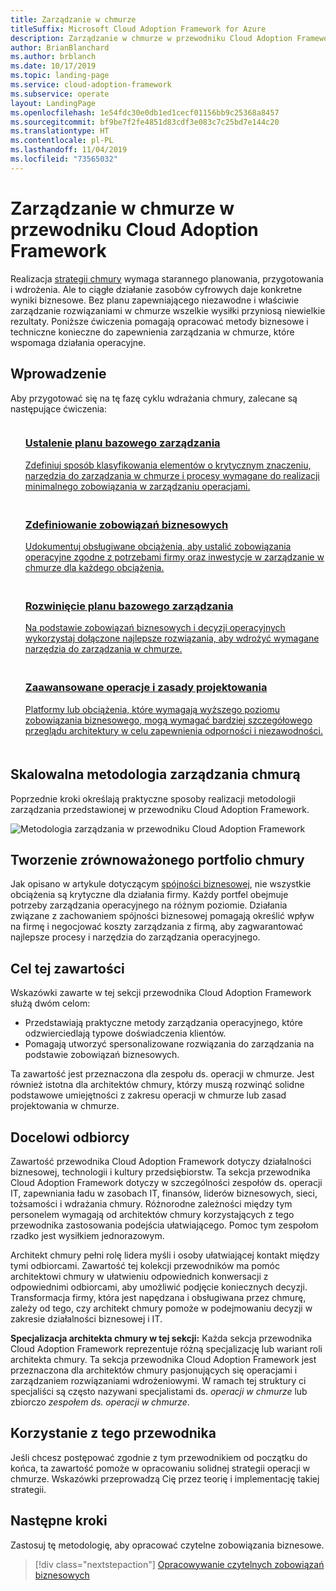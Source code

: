 ```yaml
---
title: Zarządzanie w chmurze
titleSuffix: Microsoft Cloud Adoption Framework for Azure
description: Zarządzanie w chmurze w przewodniku Cloud Adoption Framework
author: BrianBlanchard
ms.author: brblanch
ms.date: 10/17/2019
ms.topic: landing-page
ms.service: cloud-adoption-framework
ms.subservice: operate
layout: LandingPage
ms.openlocfilehash: 1e54fdc30e0db1ed1cecf01156bb9c25368a8457
ms.sourcegitcommit: bf9be7f2fe4851d83cdf3e083c7c25bd7e144c20
ms.translationtype: HT
ms.contentlocale: pl-PL
ms.lasthandoff: 11/04/2019
ms.locfileid: "73565032"
---
```

# <a name="cloud-management-in-the-cloud-adoption-framework"></a>Zarządzanie w chmurze w przewodniku Cloud Adoption Framework

Realizacja [strategii chmury](../strategy/index.md) wymaga starannego planowania, przygotowania i wdrożenia. Ale to ciągłe działanie zasobów cyfrowych daje konkretne wyniki biznesowe. Bez planu zapewniającego niezawodne i właściwie zarządzanie rozwiązaniami w chmurze wszelkie wysiłki przyniosą niewielkie rezultaty. Poniższe ćwiczenia pomagają opracować metody biznesowe i techniczne konieczne do zapewnienia zarządzania w chmurze, które wspomaga działania operacyjne.

## <a name="getting-started"></a>Wprowadzenie

Aby przygotować się na tę fazę cyklu wdrażania chmury, zalecane są następujące ćwiczenia:

<!-- markdownlint-disable MD033 -->
<ul class="panelContent cardsF">
    <li style="display: flex; flex-direction: column;">
        <a href="./azure-management-guide/index.md">
            <div class="cardSize">
                <div class="cardPadding" style="padding-bottom:10px;">
                    <div class="card" style="padding-bottom:10px;">
                        <div class="cardImageOuter">
                            <div class="cardImage">
                                <img alt="" src="../_images/icons/1.png" data-linktype="external">
                            </div>
                        </div>
                        <div class="cardText" style="padding-left:0px;">
                            <h3>Ustalenie planu bazowego zarządzania</h3>
Zdefiniuj sposób klasyfikowania elementów o krytycznym znaczeniu, narzędzia do zarządzania w chmurze i procesy wymagane do realizacji minimalnego zobowiązania w zarządzaniu operacjami.
                        </div>
                    </div>
                </div>
            </div>
        </a>
    </li>
    <li style="display: flex; flex-direction: column;">
        <a href="./considerations/business-alignment.md">
            <div class="cardSize">
                <div class="cardPadding" style="padding-bottom:10px;">
                    <div class="card" style="padding-bottom:10px;">
                        <div class="cardImageOuter">
                            <div class="cardImage">
                                <img alt="" src="../_images/icons/2.png" data-linktype="external">
                            </div>
                        </div>
                        <div class="cardText" style="padding-left:0px;">
                            <h3>Zdefiniowanie zobowiązań biznesowych</h3>
Udokumentuj obsługiwane obciążenia, aby ustalić zobowiązania operacyjne zgodne z potrzebami firmy oraz inwestycje w zarządzanie w chmurze dla każdego obciążenia.
                        </div>
                    </div>
                </div>
            </div>
        </a>
    </li>
    <li style="display: flex; flex-direction: column;">
        <a href="./best-practices.md">
            <div class="cardSize">
                <div class="cardPadding" style="padding-bottom:10px;">
                    <div class="card" style="padding-bottom:10px;">
                        <div class="cardImageOuter">
                            <div class="cardImage">
                                <img alt="" src="../_images/icons/3.png" data-linktype="external">
                            </div>
                        </div>
                        <div class="cardText" style="padding-left:0px;">
                            <h3>Rozwinięcie planu bazowego zarządzania</h3>
Na podstawie zobowiązań biznesowych i decyzji operacyjnych wykorzystaj dołączone najlepsze rozwiązania, aby wdrożyć wymagane narzędzia do zarządzania w chmurze.
                        </div>
                    </div>
                </div>
            </div>
        </a>
    </li>
    <li style="display: flex; flex-direction: column;">
        <a href="./design-principles.md">
            <div class="cardSize">
                <div class="cardPadding" style="padding-bottom:10px;">
                    <div class="card" style="padding-bottom:10px;">
                        <div class="cardImageOuter">
                            <div class="cardImage">
                                <img alt="" src="../_images/icons/4.png" data-linktype="external">
                            </div>
                        </div>
                        <div class="cardText" style="padding-left:0px;">
                            <h3>Zaawansowane operacje i zasady projektowania</h3>
Platformy lub obciążenia, które wymagają wyższego poziomu zobowiązania biznesowego, mogą wymagać bardziej szczegółowego przeglądu architektury w celu zapewnienia odporności i niezawodności.
                        </div>
                    </div>
                </div>
            </div>
        </a>
    </li>
</ul>
<!-- markdownlint-enable MD033 -->

## <a name="scalable-cloud-management-methodology"></a>Skalowalna metodologia zarządzania chmurą

Poprzednie kroki określają praktyczne sposoby realizacji metodologii zarządzania przedstawionej w przewodniku Cloud Adoption Framework.

![Metodologia zarządzania w przewodniku Cloud Adoption Framework](../_images/manage/caf-manage.png)

## <a name="create-a-balanced-cloud-portfolio"></a>Tworzenie zrównoważonego portfolio chmury

Jak opisano w artykule dotyczącym [spójności biznesowej](./considerations/business-alignment.md), nie wszystkie obciążenia są krytyczne dla działania firmy. Każdy portfel obejmuje potrzeby zarządzania operacyjnego na różnym poziomie. Działania związane z zachowaniem spójności biznesowej pomagają określić wpływ na firmę i negocjować koszty zarządzania z firmą, aby zagwarantować najlepsze procesy i narzędzia do zarządzania operacyjnego.

## <a name="objective-of-this-content"></a>Cel tej zawartości

Wskazówki zawarte w tej sekcji przewodnika Cloud Adoption Framework służą dwóm celom:

- Przedstawiają praktyczne metody zarządzania operacyjnego, które odzwierciedlają typowe doświadczenia klientów.
- Pomagają utworzyć spersonalizowane rozwiązania do zarządzania na podstawie zobowiązań biznesowych.

Ta zawartość jest przeznaczona dla zespołu ds. operacji w chmurze. Jest również istotna dla architektów chmury, którzy muszą rozwinąć solidne podstawowe umiejętności z zakresu operacji w chmurze lub zasad projektowania w chmurze.

## <a name="intended-audience"></a>Docelowi odbiorcy

Zawartość przewodnika Cloud Adoption Framework dotyczy działalności biznesowej, technologii i kultury przedsiębiorstw. Ta sekcja przewodnika Cloud Adoption Framework dotyczy w szczególności zespołów ds. operacji IT, zapewniania ładu w zasobach IT, finansów, liderów biznesowych, sieci, tożsamości i wdrażania chmury. Różnorodne zależności między tym personelem wymagają od architektów chmury korzystających z tego przewodnika zastosowania podejścia ułatwiającego. Pomoc tym zespołom rzadko jest wysiłkiem jednorazowym.

Architekt chmury pełni rolę lidera myśli i osoby ułatwiającej kontakt między tymi odbiorcami. Zawartość tej kolekcji przewodników ma pomóc architektowi chmury w ułatwieniu odpowiednich konwersacji z odpowiednimi odbiorcami, aby umożliwić podjęcie koniecznych decyzji. Transformacja firmy, która jest napędzana i obsługiwana przez chmurę, zależy od tego, czy architekt chmury pomoże w podejmowaniu decyzji w zakresie działalności biznesowej i IT.

**Specjalizacja architekta chmury w tej sekcji:** Każda sekcja przewodnika Cloud Adoption Framework reprezentuje różną specjalizację lub wariant roli architekta chmury. Ta sekcja przewodnika Cloud Adoption Framework jest przeznaczona dla architektów chmury pasjonujących się operacjami i zarządzaniem rozwiązaniami wdrożeniowymi. W ramach tej struktury ci specjaliści są często nazywani specjalistami ds. *operacji w chmurze* lub zbiorczo *zespołem ds. operacji w chmurze*.

## <a name="use-this-guide"></a>Korzystanie z tego przewodnika

Jeśli chcesz postępować zgodnie z tym przewodnikiem od początku do końca, ta zawartość pomoże w opracowaniu solidnej strategii operacji w chmurze. Wskazówki przeprowadzą Cię przez teorię i implementację takiej strategii.

<!-- For a crash course on the theory and quick access to Azure implementation, get started with the [governance guides overview](./guide/index.md). Using this guidance, you can start small and iteratively improve your governance needs in parallel with cloud adoption efforts. -->

## <a name="next-steps"></a>Następne kroki

Zastosuj tę metodologię, aby opracować czytelne zobowiązania biznesowe.

> [!div class="nextstepaction"]
> [Opracowywanie czytelnych zobowiązań biznesowych](./considerations/business-alignment.md)
